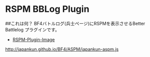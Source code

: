 RSPM BBLog Plugin
==================

##これは何？
BF4バトルログ(兵士ページ)にRSPMを表示させるBetter Battlelog プラグインです。

- [RSPM-Plugin-Image](https://scejapankun.files.wordpress.com/2014/10/rspm-plugin.png)


http://japankun.github.io/BF4/ASPM/japankun-aspm.js


